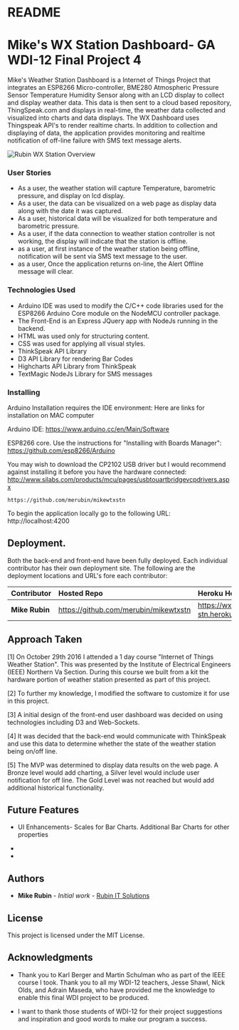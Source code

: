 # README


# Mike's WX Station Dashboard- GA WDI-12 Final Project 4

Mike's Weather Station Dashboard is a Internet of Things Project that integrates an ESP8266 Micro-controller, BME280 Atmospheric Pressure Sensor Temperature Humidity Sensor along with an LCD display to collect and display weather data.  This data is then sent to a cloud based repository, ThingSpeak.com and displays in real-time, the weather data collected and visualized into charts and data displays. The WX Dashboard uses Thingspeak API's to render realtime charts.  In addition to collection and displaying of data, the application provides monitoring and realtime notification of off-line failure with SMS text message alerts.

![Rubin WX Station Overview](http://rubinsworld.com/ga/rubin-wx-stn/overview.ping)

### User Stories

* As a user, the weather station will capture Temperature, barometric pressure, and display on lcd display.
* As a user, the data can be visualized on a web page as display data along with the date it was captured.
* As a user, historical data will be visualized for both temperature and barometric pressure.
* As a user, if the data connection to weather station controller is not working, the display will indicate that the station is offline.
* as a user, at first instance of the weather station being offline, notification will be sent via SMS text message to the user.
* as a user, Once the application returns on-line, the Alert Offline message will clear.



### Technologies Used

* Arduino IDE was used to modify the C/C++ code libraries used for the ESP8266 Arduino Core module on the NodeMCU controller package.
* The Front-End is an Express JQuery app with NodeJs running in the backend.
* HTML was used only for structuring content.
* CSS was used for applying all visual styles.
* ThinkSpeak API Library
* D3 API Library for rendering Bar Codes
* Highcharts API Library from ThinkSpeak
* TextMagic NodeJs Library for SMS messages


### Installing

Arduino Installation requires the IDE environment:  Here are links for installation on MAC computer

Arduino IDE:
https://www.arduino.cc/en/Main/Software

ESP8266 core. Use the instructions for "Installing with Boards Manager":
https://github.com/esp8266/Arduino

You may wish to download the CP2102 USB driver but I would recommend against installing it before you have the hardware connected:
http://www.silabs.com/products/mcu/pages/usbtouartbridgevcpdrivers.aspx


```
https://github.com/merubin/mikewtxstn

```


To begin the application locally go to the following URL:
http://localhost:4200


## Deployment.
  Both the back-end and front-end have been fully deployed.  Each individual contributor has their own deployment site. The following are the deployment locations and URL's fore each contributor:



|Contributor  | Hosted Repo | Heroku Host URL |
| ----------- | :------------- | :---------- |
|**Mike Rubin**| https://github.com/merubin/mikewtxstn |https://wx-stn.herokuapp.com/ |  


## Approach Taken

[1] On October 29th 2016 I attended a 1 day course "Internet of Things Weather Station". This was presented by the Institute of Electrical Engineers (IEEE) Northern Va Section. During this course we built from a kit the hardware portion of weather station presented as part of this project.

[2] To further my knowledge, I modified the software to customize it for use in this project.

[3] A initial design of the front-end user dashboard was decided on using technologies including D3 and Web-Sockets.

[4] It was decided that the back-end would communicate with ThinkSpeak and use this data to determine whether the state of the weather station being on/off line.

[5] The MVP was determined to display data results on the web page.  A Bronze level would add charting, a Silver level would include user notification for off line.  The Gold Level was not reached but would add additional historical functionality.


## Future Features
* UI Enhancements- Scales for Bar Charts.  Additional Bar Charts for other properties
-
-


## Authors
* **Mike Rubin** - *Initial work* - [Rubin IT Solutions](http://mike-rubin.com)


## License

This project is licensed under the MIT License.

## Acknowledgments

* Thank you to Karl Berger and Martin Schulman who as part of the IEEE course I took. Thank you to all my WDI-12 teachers, Jesse Shawl, Nick Olds, and Adrain Maseda, who have provided me the knowledge to enable this final WDI project to be produced.

* I want to thank those students of WDI-12 for their project suggestions and inspiration and good words to make our program a success.
